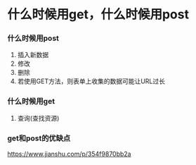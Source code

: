 # 什么时候用get，什么时候用post

### 什么时候用post
1. 插入新数据 
2. 修改
3. 删除
3. 若使用GET方法，则表单上收集的数据可能让URL过长

### 什么时候用get
1. 查询(查找资源)

### get和post的优缺点
<https://www.jianshu.com/p/354f9870bb2a>

